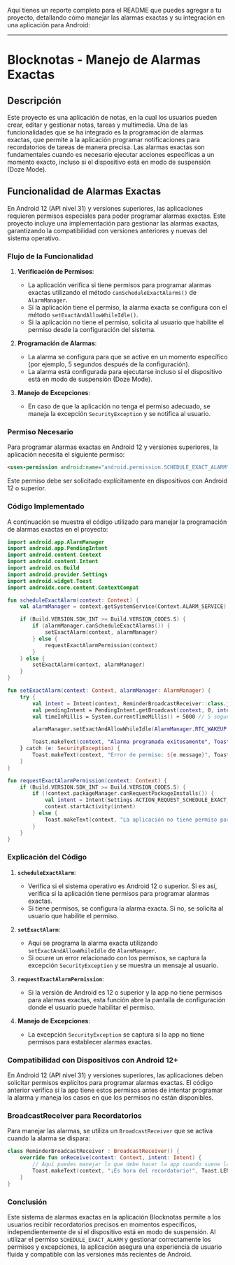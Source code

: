 Aquí tienes un reporte completo para el README que puedes agregar a tu proyecto, detallando cómo manejar las alarmas exactas y su integración en una aplicación para Android:

---

# **Blocknotas - Manejo de Alarmas Exactas**

## **Descripción**

Este proyecto es una aplicación de notas, en la cual los usuarios pueden crear, editar y gestionar notas, tareas y multimedia. Una de las funcionalidades que se ha integrado es la programación de alarmas exactas, que permite a la aplicación programar notificaciones para recordatorios de tareas de manera precisa. Las alarmas exactas son fundamentales cuando es necesario ejecutar acciones específicas a un momento exacto, incluso si el dispositivo está en modo de suspensión (Doze Mode).

## **Funcionalidad de Alarmas Exactas**

En Android 12 (API nivel 31) y versiones superiores, las aplicaciones requieren permisos especiales para poder programar alarmas exactas. Este proyecto incluye una implementación para gestionar las alarmas exactas, garantizando la compatibilidad con versiones anteriores y nuevas del sistema operativo.

### **Flujo de la Funcionalidad**
1. **Verificación de Permisos**:
   - La aplicación verifica si tiene permisos para programar alarmas exactas utilizando el método `canScheduleExactAlarms()` de `AlarmManager`.
   - Si la aplicación tiene el permiso, la alarma exacta se configura con el método `setExactAndAllowWhileIdle()`.
   - Si la aplicación no tiene el permiso, solicita al usuario que habilite el permiso desde la configuración del sistema.

2. **Programación de Alarmas**:
   - La alarma se configura para que se active en un momento específico (por ejemplo, 5 segundos después de la configuración).
   - La alarma está configurada para ejecutarse incluso si el dispositivo está en modo de suspensión (Doze Mode).

3. **Manejo de Excepciones**:
   - En caso de que la aplicación no tenga el permiso adecuado, se maneja la excepción `SecurityException` y se notifica al usuario.

### **Permiso Necesario**
Para programar alarmas exactas en Android 12 y versiones superiores, la aplicación necesita el siguiente permiso:
```xml
<uses-permission android:name="android.permission.SCHEDULE_EXACT_ALARM"/>
```

Este permiso debe ser solicitado explícitamente en dispositivos con Android 12 o superior.

### **Código Implementado**

A continuación se muestra el código utilizado para manejar la programación de alarmas exactas en el proyecto:

```kotlin
import android.app.AlarmManager
import android.app.PendingIntent
import android.content.Context
import android.content.Intent
import android.os.Build
import android.provider.Settings
import android.widget.Toast
import androidx.core.content.ContextCompat

fun scheduleExactAlarm(context: Context) {
    val alarmManager = context.getSystemService(Context.ALARM_SERVICE) as AlarmManager

    if (Build.VERSION.SDK_INT >= Build.VERSION_CODES.S) {
        if (alarmManager.canScheduleExactAlarms()) {
            setExactAlarm(context, alarmManager)
        } else {
            requestExactAlarmPermission(context)
        }
    } else {
        setExactAlarm(context, alarmManager)
    }
}

fun setExactAlarm(context: Context, alarmManager: AlarmManager) {
    try {
        val intent = Intent(context, ReminderBroadcastReceiver::class.java)
        val pendingIntent = PendingIntent.getBroadcast(context, 0, intent, PendingIntent.FLAG_UPDATE_CURRENT)
        val timeInMillis = System.currentTimeMillis() + 5000 // 5 segundos para demostración

        alarmManager.setExactAndAllowWhileIdle(AlarmManager.RTC_WAKEUP, timeInMillis, pendingIntent)

        Toast.makeText(context, "Alarma programada exitosamente", Toast.LENGTH_SHORT).show()
    } catch (e: SecurityException) {
        Toast.makeText(context, "Error de permiso: ${e.message}", Toast.LENGTH_SHORT).show()
    }
}

fun requestExactAlarmPermission(context: Context) {
    if (Build.VERSION.SDK_INT >= Build.VERSION_CODES.S) {
        if (!context.packageManager.canRequestPackageInstalls()) {
            val intent = Intent(Settings.ACTION_REQUEST_SCHEDULE_EXACT_ALARM)
            context.startActivity(intent)
        } else {
            Toast.makeText(context, "La aplicación no tiene permiso para programar alarmas exactas", Toast.LENGTH_SHORT).show()
        }
    }
}
```

### **Explicación del Código**

1. **`scheduleExactAlarm`**:
   - Verifica si el sistema operativo es Android 12 o superior. Si es así, verifica si la aplicación tiene permisos para programar alarmas exactas.
   - Si tiene permisos, se configura la alarma exacta. Si no, se solicita al usuario que habilite el permiso.
  
2. **`setExactAlarm`**:
   - Aquí se programa la alarma exacta utilizando `setExactAndAllowWhileIdle` de `AlarmManager`.
   - Si ocurre un error relacionado con los permisos, se captura la excepción `SecurityException` y se muestra un mensaje al usuario.

3. **`requestExactAlarmPermission`**:
   - Si la versión de Android es 12 o superior y la app no tiene permisos para alarmas exactas, esta función abre la pantalla de configuración donde el usuario puede habilitar el permiso.

4. **Manejo de Excepciones**:
   - La excepción `SecurityException` se captura si la app no tiene permisos para establecer alarmas exactas.

### **Compatibilidad con Dispositivos con Android 12+**

En Android 12 (API nivel 31) y versiones superiores, las aplicaciones deben solicitar permisos explícitos para programar alarmas exactas. El código anterior verifica si la app tiene estos permisos antes de intentar programar la alarma y maneja los casos en que los permisos no están disponibles.

### **BroadcastReceiver para Recordatorios**

Para manejar las alarmas, se utiliza un `BroadcastReceiver` que se activa cuando la alarma se dispara:

```kotlin
class ReminderBroadcastReceiver : BroadcastReceiver() {
    override fun onReceive(context: Context, intent: Intent) {
        // Aquí puedes manejar lo que debe hacer la app cuando suene la alarma.
        Toast.makeText(context, "¡Es hora del recordatorio!", Toast.LENGTH_SHORT).show()
    }
}
```

### **Conclusión**

Este sistema de alarmas exactas en la aplicación Blocknotas permite a los usuarios recibir recordatorios precisos en momentos específicos, independientemente de si el dispositivo está en modo de suspensión. Al utilizar el permiso `SCHEDULE_EXACT_ALARM` y gestionar correctamente los permisos y excepciones, la aplicación asegura una experiencia de usuario fluida y compatible con las versiones más recientes de Android.

